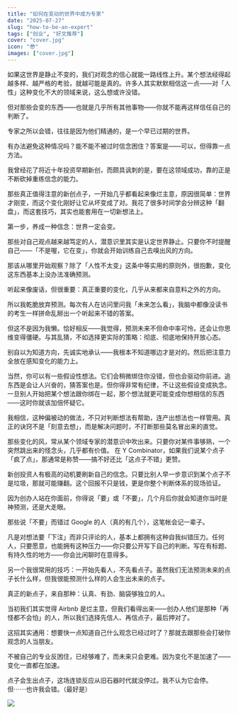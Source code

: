 ```yaml
---
title: "如何在变动的世界中成为专家"
date: "2025-07-27"
slug: "how-to-be-an-expert"
tags: ["创业", "好文推荐"]
cover: "cover.jpg"
icon: "😎"
images: ["cover.jpg"]
---
```

如果这世界是静止不变的，我们对观念的信心就能一路线性上升。某个想法经得起越多样、越严格的考验，就越可能是真的。许多人其实默默相信这一点——对「人性」这种变化不大的领域来说，这么想或许没错。



但对那些会变的东西——也就是几乎所有其他事物——你就不能再这样信任自己的判断了。



专家之所以会错，往往是因为他们精通的，是一个早已过期的世界。



有办法避免这种情况吗？能不能不被过时信念困住？答案是——可以，但得靠一点方法。



我曾经花了将近十年投资早期新创，而颇具讽刺的是，要在这领域成功，靠的正是不断砍掉重练信念的能力。



那些真正值得注意的新创点子，一开始几乎都看起来像烂主意，原因很简单：世界才刚变，而这个变化刚好让它从坏变成了对。我花了很多时间学会分辨这种「翻盘」，而这套技巧，其实也能套用在一切新想法上。



第一步，养成一种信念：世界一定会变。



那些对自己观点越来越笃定的人，潜意识里其实是认定世界静止。只要你不时提醒自己——「不是喔，它在变」，你就会开始训练自己去嗅出风的方向。



那该从哪里开始观察？除了「人性不太变」这条中等实用的原则外，很抱歉，变化这东西基本上没办法准确预测。



听起来像废话，但很重要：真正重要的变化，几乎从来都来自意料之外的方向。



所以我乾脆放弃预测。每次有人在访问里问我「未来怎么看」，我脑中都像没读书的考生一样拼命乱掰出一个听起来不错的答案。



但这不是因为我懒。恰好相反——我觉得，预测未来不但命中率可怜，还会让你思维变得僵硬。与其乱猜，不如选择更实际的策略：彻底、彻底地保持开放心态。



别自以为知道方向，先诚实地承认——我根本不知道哪边才是对的。然后把注意力全放在感知变化的能力上。



当然，你可以有一些假设性想法。它们会稍微绑住你没错，但也会驱动你前进。追东西是会让人兴奋的，猜答案也是。但你得非常有纪律，不让这些假设变成执念。
一旦别人开始把某个想法跟你绑在一起，那个想法就更可能变成你想相信的东西——这时你就该加倍怀疑它。



我相信，这种偏被动的做法，不只对判断想法有帮助，连产出想法也一样管用。真正的诀窍不是「刻意去想」，而是解决问题时，不打断那些莫名冒出来的直觉。



那些变化的风，常从某个领域专家的潜意识中吹出来。只要你对某件事够熟，一个突然跳出来的怪念头，几乎都有价值。
在 Y Combinator，如果我们说某个点子「疯了点」，那通常是称赞——搞不好还比「这点子不错」更赞。



新创投资人有极高的动机要刷新自己的信念。只要比别人早一步意识到某个点子不是垃圾，那就可能赚翻。这个回报不只是钱，更是你整个判断体系的现场验证。



因为创办人站在你面前，你得说「要」或「不要」，几个月后你就会知道你当时是神预测，还是大走眼。



那些说「不要」而错过 Google 的人（真的有几个），这笔帐会记一辈子。



凡是对想法要「下注」而非只评论的人，基本上都拥有这种自我纠错压力。任何人，只要愿意，也能拥有这种压力——你只要公开写下自己的判断。写在有标题、有持久性的地方——你会比闲聊时在意得多。



另一个我很常用的技巧：一开始先看人，不先看点子。虽然我们无法预测未来的点子长什么样，但我很能预测什么样的人会生出未来的点子。



真正的新点子，来自那种：认真、有劲、脑袋够独立的人。



当初我们其实觉得 Airbnb 是烂主意，但我们看得出来——创办人他们是那种「再怪都不会怕」的人，所以我们选择先信人、再信点子，最后押对了。



这招其实通用：想要快一点知道自己什么观念已经过时了？那就去跟那些会打破你观念的人当朋友。



不被自己的专业反困住，已经够难了，而未来只会更难。因为变化不是加速了——变化一直都在加速。



点子会生出点子，这场连锁反应从旧石器时代就没停过。我不认为它会停。
但⋯⋯也许我会错。（最好是）




![](https://prod-files-secure.s3.us-west-2.amazonaws.com/112d0858-5090-4d34-a606-b75eb8d65fd2/46476355-9cf3-4e99-9b7a-3531bc426380/1000202064.png?X-Amz-Algorithm=AWS4-HMAC-SHA256&X-Amz-Content-Sha256=UNSIGNED-PAYLOAD&X-Amz-Credential=ASIAZI2LB466SLUSFGYS%2F20251023%2Fus-west-2%2Fs3%2Faws4_request&X-Amz-Date=20251023T081901Z&X-Amz-Expires=3600&X-Amz-Security-Token=IQoJb3JpZ2luX2VjEIf%2F%2F%2F%2F%2F%2F%2F%2F%2F%2FwEaCXVzLXdlc3QtMiJGMEQCIE6ZGX4JKovaDNfttckGGWF8MKZpRg2HrPkMyFZEHNqcAiBtnzxYcVDGsxLDageRyaygJJ%2BLAxj%2BEMZ7%2BJjlAPi%2FCCr%2FAwhAEAAaDDYzNzQyMzE4MzgwNSIMARQmQKMuUdYzjX5tKtwDqMc2CK6Nz0L1X6bnAXFhsmu3f%2Bt1HzvIhtDmzGyCd28P2ahUt%2BXy69MHC39fFotjGKDVk4Iks54st96uaXU2a8ogUrfpnZqtdcVq16Nue0jI6Gh%2BbWeLmYYNPnxodPc5rmzsUWzUIJr5lTvBvGjbGOmzhF%2BggNZ6yPvCsodIfff%2BdG9t9KXmec2PtvYOwPXcfOj9ar2POIgyrlazo7JdqAJdVoiUs77xHfk2Lfmwk3eYRaqA6nOWj2HOVI%2Fx1s2K7NoXvSu1zNCWu7bHXZeF%2FuHp%2ByAvUaIAooiavqHOGhonhbAktUlqAfZSJPrqdnK4Q0MmrhuaSO3vBTcshjcIG2djbBRH6rivykbsh%2FZVJTMPSZdsT5z6hQr50cbBuIIEyckL1rJqfiJasAy6mknb6RZKhUmsVqd9wjoySjIUpYfFQ0JMR55x6dK7vvebo%2BTHitadSD0cjVgyYAx5xbOdcVnsFefQie5CwokBBDmSXEvJqTA8IlblKE%2BoiwJxtf17hx4P7dL4EyukKrRE3Sb4myMZGPh5JjT83VBnXx71VgCZ26rureRgWcUn2%2FyZ1yIqUmYtk2m12%2F6q%2F0gMuYW39yYmsxbZq59KDumHTnoz5Kr05CpFWWWFG7%2FlQLQwlKznxwY6pgEQWc8iAFYxX4e0zcEkKDMC2JnkS65LgcjJ0ryJNewQem%2F%2FpO8o6QA%2B%2BAy8Q8wSoIeUICN%2F5xYJKEzeVDMoTGmWumPTVjWUbdunedZ%2FxDH5acwYAQTLdSgXh7OHqqZtvIKMfZbPKlBD95orYcEWtdwvR4FnDZNpTIcGC0q5u2GymMZ1qO4IhFtvjAWr67wViIb3uCAT%2FAZv1Lt4eHo%2BbGV2nubB9Smv&X-Amz-Signature=a13f4aa5d07103f1f2f225af18f59b44add527446615f017616e4e4efe882d35&X-Amz-SignedHeaders=host&x-amz-checksum-mode=ENABLED&x-id=GetObject)


